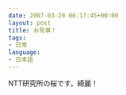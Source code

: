 ```yaml
---
date: 2007-03-29 06:17:45+00:00
layout: post
title: お見事！
tags:
- 日常
language:
- 日本語
---
```


NTT研究所の桜です。綺麗！

